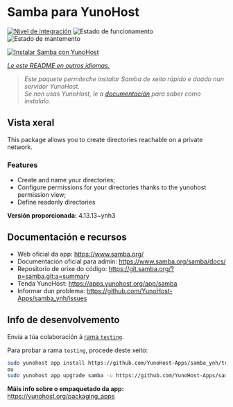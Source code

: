 <!--
NOTA: Este README foi creado automáticamente por <https://github.com/YunoHost/apps/tree/master/tools/readme_generator>
NON debe editarse manualmente.
-->

# Samba para YunoHost

[![Nivel de integración](https://dash.yunohost.org/integration/samba.svg)](https://ci-apps.yunohost.org/ci/apps/samba/) ![Estado de funcionamento](https://ci-apps.yunohost.org/ci/badges/samba.status.svg) ![Estado de mantemento](https://ci-apps.yunohost.org/ci/badges/samba.maintain.svg)

[![Instalar Samba con YunoHost](https://install-app.yunohost.org/install-with-yunohost.svg)](https://install-app.yunohost.org/?app=samba)

*[Le este README en outros idiomas.](./ALL_README.md)*

> *Este paquete permíteche instalar Samba de xeito rápido e doado nun servidor YunoHost.*  
> *Se non usas YunoHost, le a [documentación](https://yunohost.org/install) para saber como instalalo.*

## Vista xeral

This package allows you to create directories reachable on a private network.

### Features

- Create and name your directories;
- Configure permissions for your directories thanks to the yunohost permission view;
- Define readonly directories


**Versión proporcionada:** 4.13.13~ynh3
## Documentación e recursos

- Web oficial da app: <https://www.samba.org/>
- Documentación oficial para admin: <https://www.samba.org/samba/docs/>
- Repositorio de orixe do código: <https://git.samba.org/?p=samba.git;a=summary>
- Tenda YunoHost: <https://apps.yunohost.org/app/samba>
- Informar dun problema: <https://github.com/YunoHost-Apps/samba_ynh/issues>

## Info de desenvolvemento

Envía a túa colaboración á [rama `testing`](https://github.com/YunoHost-Apps/samba_ynh/tree/testing).

Para probar a rama `testing`, procede deste xeito:

```bash
sudo yunohost app install https://github.com/YunoHost-Apps/samba_ynh/tree/testing --debug
ou
sudo yunohost app upgrade samba -u https://github.com/YunoHost-Apps/samba_ynh/tree/testing --debug
```

**Máis info sobre o empaquetado da app:** <https://yunohost.org/packaging_apps>
